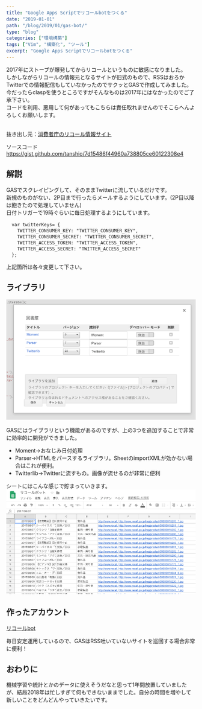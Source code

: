 ```yaml
---
title: "Google Apps Scriptでリコールbotをつくる"
date: "2019-01-01"
path: "/blog/2019/01/gas-bot/"
type: "blog"
categories: ["環境構築"]
tags: ["Vim", "構築化", "ツール"]
excerpt: "Google Apps Scriptでリコールbotをつくる"
---
```


<!-- wp:paragraph -->
<p>2017年にストーブが爆発してからリコールというものに敏感になりました。<br>しかしながらリコールの情報元となるサイトが旧式のもので、RSSはおろかTwitterでの情報配信もしていなかったのでサクッとGASで作成してみました。<br>今だったらclaspを使うところですがそんなものは2017年にはなかったのでご了承下さい。<br>コードを利用、悪用して何があってもこちらは責任取れませんのでそこらへんよろしくお願いします。<br><br></p>
<!-- /wp:paragraph -->

<p>抜き出し元：<a href="http://www.recall.go.jp/new/" target="_blank">消費者庁のリコール情報サイト</a></p>

<!-- wp:paragraph -->
<p>ソースコード<br><a href="https://gist.github.com/tanshio/7d15486f44960a738805ce60122308e4" target="_blank">https://gist.github.com/tanshio/7d15486f44960a738805ce60122308e4</a></p>
<!-- /wp:paragraph -->

<!-- wp:heading -->
## 解説
<!-- /wp:heading -->

<!-- wp:paragraph -->
<p>GASでスクレイピングして、そのままTwitterに流しているだけです。<br>新規のものがない、2P目まで行ったらメールするようにしています。(2P目以降は飽きたので処理していません)<br>日付トリガーで19時ぐらいに毎日処理するようにしています。</p>
<!-- /wp:paragraph -->

<!-- wp:code -->
<pre class="wp-block-code"><code>  var twitterKeys= {
    TWITTER_CONSUMER_KEY: "TWITTER_CONSUMER_KEY",
    TWITTER_CONSUMER_SECRET: "TWITTER_CONSUMER_SECRET",
    TWITTER_ACCESS_TOKEN: "TWITTER_ACCESS_TOKEN",
    TWITTER_ACCESS_SECRET: "TWITTER_ACCESS_SECRET"    
  };</code></pre>
<!-- /wp:code -->

<!-- wp:paragraph -->
<p>上記箇所は各々変更して下さい。</p>
<!-- /wp:paragraph -->

<!-- wp:heading -->
## ライブラリ
<!-- /wp:heading -->

![](image.png)

<!-- wp:paragraph -->
<p>GASにはライブラリという機能があるのですが、上の3つを追加することで非常に効率的に開発ができました。<br></p>
<!-- /wp:paragraph -->

<!-- wp:list -->
<ul><li>Moment→おなじみ日付処理</li><li>Parser→HTMLをパースするライブラリ。SheetのimportXMLが効かない場合はこれが便利。</li><li>Twitterlib→Twitterに流すもの。画像が流せるのが非常に便利</li></ul>
<!-- /wp:list -->

シートにはこんな感じで貯まっていきます。
![](87fe885a40d813bc9ee2a6b7921d3499.png)


## 作ったアカウント


<div class="wp-block-embed__wrapper">
<a href="https://twitter.com/recall_bot_" target="_blank">リコールbot</a>
</div>


<p>毎日安定運用しているので、GASはRSS吐いていないサイトを巡回する場合非常に便利！</p>

## おわりに

機械学習や統計とかのデータに使えそうだなと思って1年間放置していましたが、結局2018年は忙しすぎて何もできないままでした。自分の時間を増やして新しいことをどんどんやっていきたいです。
